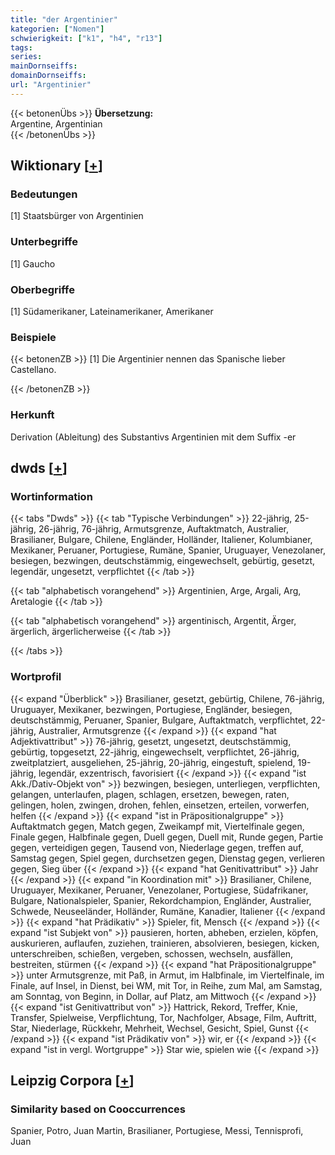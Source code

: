 ```yaml
---
title: "der Argentinier"
kategorien: ["Nomen"]
schwierigkeit: ["k1", "h4", "r13"]
tags:
series:
mainDornseiffs:
domainDornseiffs:
url: "Argentinier"
---
```


{{< betonenÜbs >}}
**Übersetzung:**  
Argentine, Argentinian  
{{< /betonenÜbs >}}

## Wiktionary [[+](https://de.wiktionary.org/wiki/Argentinier)]

### Bedeutungen
[1] Staatsbürger von Argentinien  

### Unterbegriffe
[1] Gaucho  

### Oberbegriffe
[1] Südamerikaner, Lateinamerikaner, Amerikaner  

### Beispiele
{{< betonenZB >}}
[1] Die Argentinier nennen das Spanische lieber Castellano.  

{{< /betonenZB >}}
### Herkunft
Derivation (Ableitung) des Substantivs Argentinien mit dem Suffix -er  



## dwds [[+](https://www.dwds.de/wb/Argentinier)]

### Wortinformation
{{< tabs "Dwds" >}}
{{< tab "Typische Verbindungen" >}}
22-jährig, 25-jährig, 26-jährig, 76-jährig, Armutsgrenze, Auftaktmatch, Australier, Brasilianer, Bulgare, Chilene, Engländer, Holländer, Italiener, Kolumbianer, Mexikaner, Peruaner, Portugiese, Rumäne, Spanier, Uruguayer, Venezolaner, besiegen, bezwingen, deutschstämmig, eingewechselt, gebürtig, gesetzt, legendär, ungesetzt, verpflichtet
{{< /tab >}}

{{< tab "alphabetisch vorangehend" >}}
Argentinien, Arge, Argali, Arg, Aretalogie
{{< /tab >}}

{{< tab "alphabetisch vorangehend" >}}
argentinisch, Argentit, Ärger, ärgerlich, ärgerlicherweise
{{< /tab >}}

{{< /tabs >}}

### Wortprofil
{{< expand "Überblick" >}} Brasilianer, gesetzt, gebürtig, Chilene, 76-jährig, Uruguayer, Mexikaner, bezwingen, Portugiese, Engländer, besiegen, deutschstämmig, Peruaner, Spanier, Bulgare, Auftaktmatch, verpflichtet, 22-jährig, Australier, Armutsgrenze {{< /expand >}}
{{< expand "hat Adjektivattribut" >}} 76-jährig, gesetzt, ungesetzt, deutschstämmig, gebürtig, topgesetzt, 22-jährig, eingewechselt, verpflichtet, 26-jährig, zweitplatziert, ausgeliehen, 25-jährig, 20-jährig, eingestuft, spielend, 19-jährig, legendär, exzentrisch, favorisiert {{< /expand >}}
{{< expand "ist Akk./Dativ-Objekt von" >}} bezwingen, besiegen, unterliegen, verpflichten, gelangen, unterlaufen, plagen, schlagen, ersetzen, bewegen, raten, gelingen, holen, zwingen, drohen, fehlen, einsetzen, erteilen, vorwerfen, helfen {{< /expand >}}
{{< expand "ist in Präpositionalgruppe" >}} Auftaktmatch gegen, Match gegen, Zweikampf mit, Viertelfinale gegen, Finale gegen, Halbfinale gegen, Duell gegen, Duell mit, Runde gegen, Partie gegen, verteidigen gegen, Tausend von, Niederlage gegen, treffen auf, Samstag gegen, Spiel gegen, durchsetzen gegen, Dienstag gegen, verlieren gegen, Sieg über {{< /expand >}}
{{< expand "hat Genitivattribut" >}} Jahr {{< /expand >}}
{{< expand "in Koordination mit" >}} Brasilianer, Chilene, Uruguayer, Mexikaner, Peruaner, Venezolaner, Portugiese, Südafrikaner, Bulgare, Nationalspieler, Spanier, Rekordchampion, Engländer, Australier, Schwede, Neuseeländer, Holländer, Rumäne, Kanadier, Italiener {{< /expand >}}
{{< expand "hat Prädikativ" >}} Spieler, fit, Mensch {{< /expand >}}
{{< expand "ist Subjekt von" >}} pausieren, horten, abheben, erzielen, köpfen, auskurieren, auflaufen, zuziehen, trainieren, absolvieren, besiegen, kicken, unterschreiben, schießen, vergeben, schossen, wechseln, ausfällen, bestreiten, stürmen {{< /expand >}}
{{< expand "hat Präpositionalgruppe" >}} unter Armutsgrenze, mit Paß, in Armut, im Halbfinale, im Viertelfinale, im Finale, auf Insel, in Dienst, bei WM, mit Tor, in Reihe, zum Mal, am Samstag, am Sonntag, von Beginn, in Dollar, auf Platz, am Mittwoch {{< /expand >}}
{{< expand "ist Genitivattribut von" >}} Hattrick, Rekord, Treffer, Knie, Transfer, Spielweise, Verpflichtung, Tor, Nachfolger, Absage, Film, Auftritt, Star, Niederlage, Rückkehr, Mehrheit, Wechsel, Gesicht, Spiel, Gunst {{< /expand >}}
{{< expand "ist Prädikativ von" >}} wir, er {{< /expand >}}
{{< expand "ist in vergl. Wortgruppe" >}} Star wie, spielen wie {{< /expand >}}

## Leipzig Corpora [[+](https://corpora.uni-leipzig.de/en/res?word=Argentinier&corpusId=deu_newscrawl-public_2018)]


### Similarity based on Cooccurrences
Spanier, Potro, Juan Martin, Brasilianer, Portugiese, Messi, Tennisprofi, Juan

